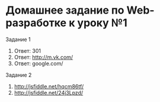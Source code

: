 # Домашнее задание по Web-разработке к уроку №1

Задание 1
  1. Ответ: 301
  2. Ответ: http://m.vk.com/
  3. Ответ: google.com/

 Задание 2
  1. http://jsfiddle.net/hqcm86tf/
  2. http://jsfiddle.net/24j3Lpzd/